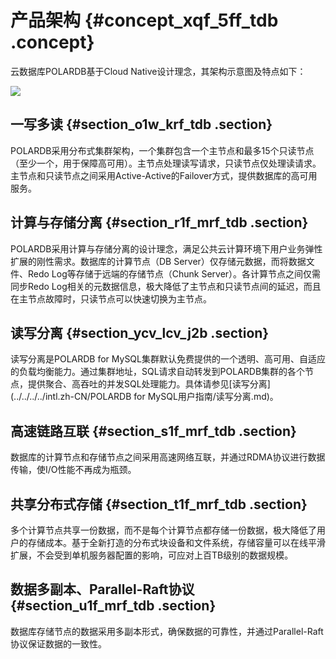 # 产品架构 {#concept_xqf_5ff_tdb .concept}

云数据库POLARDB基于Cloud Native设计理念，其架构示意图及特点如下：

![](http://static-aliyun-doc.oss-cn-hangzhou.aliyuncs.com/assets/img/3008/1565927557861_zh-CN.png)

## 一写多读 {#section_o1w_krf_tdb .section}

POLARDB采用分布式集群架构，一个集群包含一个主节点和最多15个只读节点（至少一个，用于保障高可用）。主节点处理读写请求，只读节点仅处理读请求。主节点和只读节点之间采用Active-Active的Failover方式，提供数据库的高可用服务。

## 计算与存储分离 {#section_r1f_mrf_tdb .section}

POLARDB采用计算与存储分离的设计理念，满足公共云计算环境下用户业务弹性扩展的刚性需求。数据库的计算节点（DB Server）仅存储元数据，而将数据文件、Redo Log等存储于远端的存储节点（Chunk Server）。各计算节点之间仅需同步Redo Log相关的元数据信息，极大降低了主节点和只读节点间的延迟，而且在主节点故障时，只读节点可以快速切换为主节点。

## 读写分离 {#section_ycv_lcv_j2b .section}

读写分离是POLARDB for MySQL集群默认免费提供的一个透明、高可用、自适应的负载均衡能力。通过集群地址，SQL请求自动转发到POLARDB集群的各个节点，提供聚合、高吞吐的并发SQL处理能力。具体请参见[读写分离](../../../../intl.zh-CN/POLARDB for MySQL用户指南/读写分离.md)。

## 高速链路互联 {#section_s1f_mrf_tdb .section}

数据库的计算节点和存储节点之间采用高速网络互联，并通过RDMA协议进行数据传输，使I/O性能不再成为瓶颈。

## 共享分布式存储 {#section_t1f_mrf_tdb .section}

多个计算节点共享一份数据，而不是每个计算节点都存储一份数据，极大降低了用户的存储成本。基于全新打造的分布式块设备和文件系统，存储容量可以在线平滑扩展，不会受到单机服务器配置的影响，可应对上百TB级别的数据规模。

## 数据多副本、Parallel-Raft协议 {#section_u1f_mrf_tdb .section}

数据库存储节点的数据采用多副本形式，确保数据的可靠性，并通过Parallel-Raft协议保证数据的一致性。

